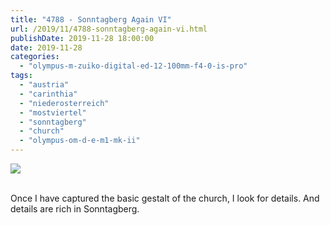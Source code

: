 ```yaml
---
title: "4788 - Sonntagberg Again VI"
url: /2019/11/4788-sonntagberg-again-vi.html
publishDate: 2019-11-28 18:00:00
date: 2019-11-28
categories: 
  - "olympus-m-zuiko-digital-ed-12-100mm-f4-0-is-pro"
tags: 
  - "austria"
  - "carinthia"
  - "niederosterreich"
  - "mostviertel"
  - "sonntagberg"
  - "church"
  - "olympus-om-d-e-m1-mk-ii"
---
```

<div class="container">
<div class="center"><a target="_blank" href="https://d25zfm9zpd7gm5.cloudfront.net/1200x1200/2018/20180501_132148_lr.jpg"><img class="webfeedsFeaturedVisual" src="https://d25zfm9zpd7gm5.cloudfront.net/0600x0600/2018/20180501_132148_lr.jpg" /></a></div>
</div>
<br />

Once I have captured the basic gestalt of the church, I look for
details. And details are rich in Sonntagberg.
